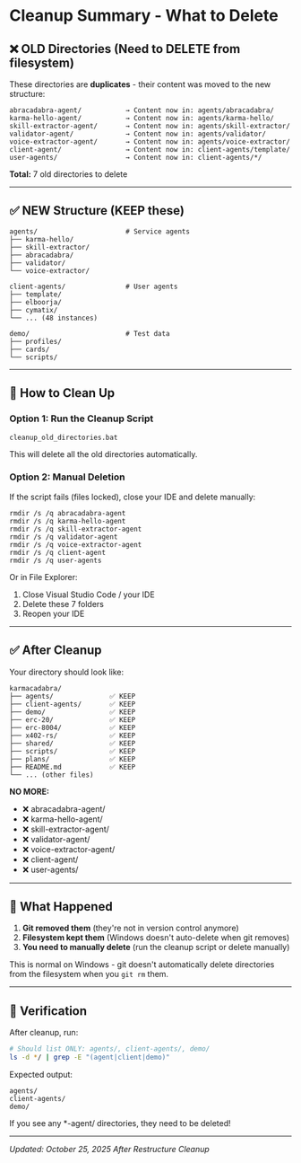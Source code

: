 # Cleanup Summary - What to Delete

## ❌ OLD Directories (Need to DELETE from filesystem)

These directories are **duplicates** - their content was moved to the new structure:

```
abracadabra-agent/           → Content now in: agents/abracadabra/
karma-hello-agent/           → Content now in: agents/karma-hello/
skill-extractor-agent/       → Content now in: agents/skill-extractor/
validator-agent/             → Content now in: agents/validator/
voice-extractor-agent/       → Content now in: agents/voice-extractor/
client-agent/                → Content now in: client-agents/template/
user-agents/                 → Content now in: client-agents/*/
```

**Total:** 7 old directories to delete

---

## ✅ NEW Structure (KEEP these)

```
agents/                      # Service agents
├── karma-hello/
├── skill-extractor/
├── abracadabra/
├── validator/
└── voice-extractor/

client-agents/               # User agents
├── template/
├── elboorja/
├── cymatix/
└── ... (48 instances)

demo/                        # Test data
├── profiles/
├── cards/
└── scripts/
```

---

## 🔧 How to Clean Up

### Option 1: Run the Cleanup Script

```batch
cleanup_old_directories.bat
```

This will delete all the old directories automatically.

### Option 2: Manual Deletion

If the script fails (files locked), close your IDE and delete manually:

```batch
rmdir /s /q abracadabra-agent
rmdir /s /q karma-hello-agent
rmdir /s /q skill-extractor-agent
rmdir /s /q validator-agent
rmdir /s /q voice-extractor-agent
rmdir /s /q client-agent
rmdir /s /q user-agents
```

Or in File Explorer:
1. Close Visual Studio Code / your IDE
2. Delete these 7 folders
3. Reopen your IDE

---

## ✅ After Cleanup

Your directory should look like:

```
karmacadabra/
├── agents/              ✅ KEEP
├── client-agents/       ✅ KEEP
├── demo/                ✅ KEEP
├── erc-20/              ✅ KEEP
├── erc-8004/            ✅ KEEP
├── x402-rs/             ✅ KEEP
├── shared/              ✅ KEEP
├── scripts/             ✅ KEEP
├── plans/               ✅ KEEP
├── README.md            ✅ KEEP
└── ... (other files)
```

**NO MORE:**
- ❌ abracadabra-agent/
- ❌ karma-hello-agent/
- ❌ skill-extractor-agent/
- ❌ validator-agent/
- ❌ voice-extractor-agent/
- ❌ client-agent/
- ❌ user-agents/

---

## 📝 What Happened

1. **Git removed them** (they're not in version control anymore)
2. **Filesystem kept them** (Windows doesn't auto-delete when git removes)
3. **You need to manually delete** (run the cleanup script or delete manually)

This is normal on Windows - git doesn't automatically delete directories from the filesystem when you `git rm` them.

---

## 🎯 Verification

After cleanup, run:

```bash
# Should list ONLY: agents/, client-agents/, demo/
ls -d */ | grep -E "(agent|client|demo)"
```

Expected output:
```
agents/
client-agents/
demo/
```

If you see any *-agent/ directories, they need to be deleted!

---

*Updated: October 25, 2025*
*After Restructure Cleanup*
